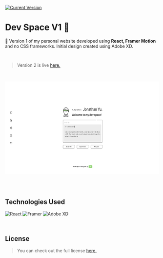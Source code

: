 [![Current Version](https://img.shields.io/badge/version-1.0.0-B7A57A.svg?label=Version&style=flat-square)](https://github.com/jonyu96/dev-space-v1)

# Dev Space V1 🤖

🤖 Version 1 of my personal website developed using **React, Framer Motion** and no CSS frameworks. Initial design created using Adobe XD.

<br>

>  Version 2 is live [here.](https://jonathanyu.me)

<br>

<img src="public/screenshot.png?raw=true" height="300"> <br>

<br>

<br>

## Technologies Used

![React](https://img.shields.io/badge/react-%2320232a.svg?style=for-the-badge&logo=react&logoColor=%2361DAFB)
![Framer](https://img.shields.io/badge/Framer-black?style=for-the-badge&logo=framer&logoColor=blue)
![Adobe XD](https://img.shields.io/badge/Adobe%20XD-470137?style=for-the-badge&logo=Adobe%20XD&logoColor=#FF61F6)

<br>

## License

>You can check out the full license [here.](https://github.com/jonyu96/dev-space-v1/blob/main/LICENSE.md)
